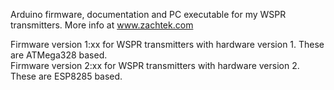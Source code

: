 Arduino firmware, documentation and PC executable for my WSPR transmitters.
More info at www.zachtek.com

Firmware version 1:xx for WSPR transmitters with hardware version 1. These are ATMega328 based.   
Firmware version 2:xx for WSPR transmitters with hardware version 2. These are ESP8285 based.  


